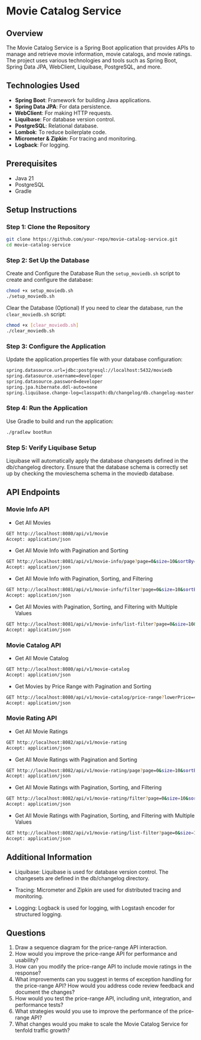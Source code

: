 # Movie Catalog Service

## Overview

The Movie Catalog Service is a Spring Boot application that provides APIs to manage and retrieve movie information, movie catalogs, and movie ratings. The project uses various technologies and tools such as Spring Boot, Spring Data JPA, WebClient, Liquibase, PostgreSQL, and more.

## Technologies Used

- **Spring Boot**: Framework for building Java applications.
- **Spring Data JPA**: For data persistence.
- **WebClient**: For making HTTP requests.
- **Liquibase**: For database version control.
- **PostgreSQL**: Relational database.
- **Lombok**: To reduce boilerplate code.
- **Micrometer & Zipkin**: For tracing and monitoring.
- **Logback**: For logging.

## Prerequisites

- Java 21
- PostgreSQL
- Gradle

## Setup Instructions

### Step 1: Clone the Repository

```bash
git clone https://github.com/your-repo/movie-catalog-service.git
cd movie-catalog-service
```

### Step 2: Set Up the Database

Create and Configure the Database
Run the `setup_moviedb.sh` script to create and configure the database:

```bash
chmod +x setup_moviedb.sh
./setup_moviedb.sh
```

Clear the Database (Optional)
If you need to clear the database, run the `clear_moviedb.sh` script:

```bash
chmod +x [clear_moviedb.sh]
./clear_moviedb.sh
```

### Step 3: Configure the Application

Update the application.properties file with your database configuration:

```bash
spring.datasource.url=jdbc:postgresql://localhost:5432/moviedb
spring.datasource.username=developer
spring.datasource.password=developer
spring.jpa.hibernate.ddl-auto=none
spring.liquibase.change-log=classpath:db/changelog/db.changelog-master.yaml
```

###  Step 4: Run the Application

Use Gradle to build and run the application:

```bash
./gradlew bootRun
```

### Step 5: Verify Liquibase Setup

Liquibase will automatically apply the database changesets defined in the db/changelog directory. Ensure that the database schema is correctly set up by checking the movieschema schema in the moviedb database.

## API Endpoints

### Movie Info API

* Get All Movies

```bash
GET http://localhost:8080/api/v1/movie
Accept: application/json
```

* Get All Movie Info with Pagination and Sorting

```bash
GET http://localhost:8081/api/v1/movie-info/page?page=0&size=10&sortBy=movieId&sortBy=director&sortDirection=asc&sortDirection=asc
Accept: application/json
```

* Get All Movie Info with Pagination, Sorting, and Filtering

```bash
GET http://localhost:8081/api/v1/movie-info/filter?page=0&size=10&sortBy=movieId&sortBy=director&sortDirection=asc&sortDirection=asc&director=Christopher%20Nolan&id=1
Accept: application/json
```

* Get All Movies with Pagination, Sorting, and Filtering with Multiple Values

```bash
GET http://localhost:8081/api/v1/movie-info/list-filter?page=0&size=10&sortBy=movieId&sortBy=director&sortDirection=asc&sortDirection=asc&director=Christopher%20Nolan&id=1,2
Accept: application/json
```

### Movie Catalog API

* Get All Movie Catalog

```bash
GET http://localhost:8080/api/v1/movie-catalog
Accept: application/json
```

* Get Movies by Price Range with Pagination and Sorting

```bash
GET http://localhost:8080/api/v1/movie-catalog/price-range?lowerPrice=4.0&higherPrice=5.0&page=0&size=10&sort=price,asc
Accept: application/json
```

### Movie Rating API

* Get All Movie Ratings

```bash
GET http://localhost:8082/api/v1/movie-rating
Accept: application/json
```

* Get All Movie Ratings with Pagination and Sorting

```bash
GET http://localhost:8082/api/v1/movie-rating/page?page=0&size=10&sortBy=movieId&sortBy=rating&sortDirection=asc&sortDirection=desc
Accept: application/json
```

* Get All Movie Ratings with Pagination, Sorting, and Filtering

```bash
GET http://localhost:8082/api/v1/movie-rating/filter?page=0&size=10&sortBy=movieId&sortBy=rating&sortDirection=asc&sortDirection=desc&id=1&rating=5
Accept: application/json
```

* Get All Movie Ratings with Pagination, Sorting, and Filtering with Multiple Values

```bash
GET http://localhost:8082/api/v1/movie-rating/list-filter?page=0&size=10&sortBy=movieId&sortBy=rating&sortDirection=asc&sortDirection=desc&id=1,2&rating=4,5
Accept: application/json
```

## Additional Information

* Liquibase: Liquibase is used for database version control. The changesets are defined in the db/changelog directory.

* Tracing: Micrometer and Zipkin are used for distributed tracing and monitoring.

* Logging: Logback is used for logging, with Logstash encoder for structured logging.

## Questions

1. Draw a sequence diagram for the price-range API interaction.
2. How would you improve the price-range API for performance and usability?
3. How can you modify the price-range API to include movie ratings in the response?
4. What improvements can you suggest in terms of exception handling for the price-range API?
How would you address code review feedback and document the changes?
5. How would you test the price-range API, including unit, integration, and performance tests?
6. What strategies would you use to improve the performance of the price-range API?
7. What changes would you make to scale the Movie Catalog Service for tenfold traffic growth?